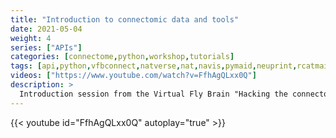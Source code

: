 ```yaml
---
title: "Introduction to connectomic data and tools"
date: 2021-05-04
weight: 4
series: ["APIs"]
categories: [connectome,python,workshop,tutorials]
tags: [api,python,vfbconnect,natverse,nat,navis,pymaid,neuprint,rcatmaid,r]
videos: ["https://www.youtube.com/watch?v=FfhAgQLxx0Q"]
description: >
  Introduction session from the Virtual Fly Brain "Hacking the connectome" workshop that was run in collaboration with the Drosophila Connectomics Group based at the Dept of Zoology, University of Cambridge.
---
```


{{< youtube id="FfhAgQLxx0Q" autoplay="true" >}}
